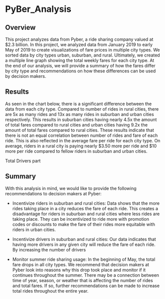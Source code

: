 # PyBer_Analysis

## Overview
This project analyzes data from Pyber, a ride sharing company valued at $2.3 billion. In this project, we analyzed data from January 2019 to early May of 2019 to create visualizations of fare prices in multiple city types. We sorted data by city types urban, suburban, and rural. Ultimately, we created a multiple line graph showing the total weekly fares for each city type. At the end of our analysis, we will provide a summary of how the fares differ by city type and recommendations on how these differences can be used by decision makers. 

## Results
As seen in the chart below, there is a significant difference between the data from each city type. Compared to number of rides in rural cities, there are 5x as many rides and 13x as many rides in suburban and urban cities respectively. This results in suburban cities having nearly 4.5x the amount of total fares compared to rural cities and urban cities having 9.2x the amount of total fares compared to rural cities. These results indicate that there is not an equal correlation between number of rides and fare of each ride. This is also reflected in the average fare per ride for each city type. On average, riders in a rural city is paying nearly $3.50 more per ride and $10 more per ride compared to fellow riders in suburban and urban cities. 

Total Drivers part

## Summary
With this analysis in mind, we would like to provide the following recommendations to decision makers at Pyber:

- Incentivize riders in suburban and rural cities: Data shows that the more rides taking place in a city reduces the fare of each ride. This creates a disadvantage for riders in suburban and rural cities where less rides are taking place. They can be incentivized to ride more with promotion codes or discounts to make the fare of their rides more equitable with riders in urban cities. 

- Incentivize drivers in suburban and rural cities: Our data indicates that having more drivers in any given city will reduce the fare of each ride. By increasing the number of drivers

- Monitor summer ride sharing usage: In the beginning of May, the total fare drops in all city types. We recommend that decision makers at Pyber look into reasons why this drop took place and monitor if it continues throughout the summer. There may be a connection between time of year, season, or weather that is affecting the number of rides and total fares. If so, further recommendations can be made to increase total rides throughout the entire year. 
